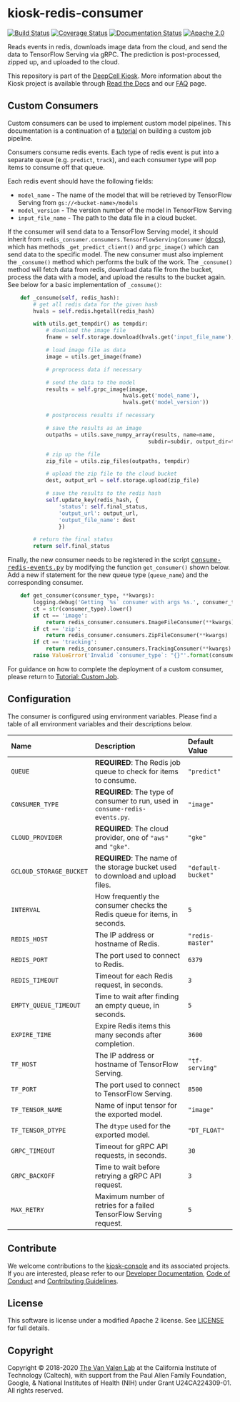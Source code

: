 # kiosk-redis-consumer

[![Build Status](https://travis-ci.org/vanvalenlab/kiosk-redis-consumer.svg?branch=master)](https://travis-ci.org/vanvalenlab/kiosk-redis-consumer)
[![Coverage Status](https://coveralls.io/repos/github/vanvalenlab/kiosk-redis-consumer/badge.svg?branch=master)](https://coveralls.io/github/vanvalenlab/kiosk-redis-consumer?branch=master)
[![Documentation Status](https://readthedocs.org/projects/kiosk-redis-consumer/badge/?version=master)](https://deepcell-kiosk.readthedocs.io/projects/kiosk-redis-consumer/)
[![Apache 2.0](https://img.shields.io/badge/License-Apache%202.0-blue.svg)](https://github.com/vanvalenlab/kiosk-redis-consumer/blob/master/LICENSE)

Reads events in redis, downloads image data from the cloud, and send the data to TensorFlow Serving via gRPC. The prediction is post-processed, zipped up, and uploaded to the cloud.

This repository is part of the [DeepCell Kiosk](https://github.com/vanvalenlab/kiosk-console). More information about the Kiosk project is available through [Read the Docs](https://deepcell-kiosk.readthedocs.io/en/master) and our [FAQ](http://www.deepcell.org/faq) page.

## Custom Consumers

Custom consumers can be used to implement custom model pipelines. This documentation is a continuation of a [tutorial](https://deepcell-kiosk.readthedocs.io/en/master/CUSTOM-JOB.html) on building a custom job pipeline.

Consumers consume redis events. Each type of redis event is put into a separate queue (e.g. `predict`, `track`), and each consumer type will pop items to consume off that queue.

Each redis event should have the following fields:

- `model_name` - The name of the model that will be retrieved by TensorFlow Serving from `gs://<bucket-name>/models`
- `model_version` - The version number of the model in TensorFlow Serving
- `input_file_name` - The path to the data file in a cloud bucket.

If the consumer will send data to a TensorFlow Serving model, it should inherit from `redis_consumer.consumers.TensorFlowServingConsumer` ([docs](https://deepcell-kiosk.readthedocs.io/projects/kiosk-redis-consumer/en/master/redis_consumer.consumers.html)), which has methods `_get_predict_client()` and `grpc_image()` which can send data to the specific model.  The new consumer must also implement the `_consume()` method which performs the bulk of the work. The `_consume()` method will fetch data from redis, download data file from the bucket, process the data with a model, and upload the results to the bucket again. See below for a basic implementation of `_consume()`:

```python
    def _consume(self, redis_hash):
        # get all redis data for the given hash
        hvals = self.redis.hgetall(redis_hash)

        with utils.get_tempdir() as tempdir:
            # download the image file
            fname = self.storage.download(hvals.get('input_file_name'), tempdir)

            # load image file as data
            image = utils.get_image(fname)

            # preprocess data if necessary

            # send the data to the model
            results = self.grpc_image(image,
                                    hvals.get('model_name'),
                                    hvals.get('model_version'))

            # postprocess results if necessary

            # save the results as an image
            outpaths = utils.save_numpy_array(results, name=name,
                                            subdir=subdir, output_dir=tempdir)

            # zip up the file
            zip_file = utils.zip_files(outpaths, tempdir)

            # upload the zip file to the cloud bucket
            dest, output_url = self.storage.upload(zip_file)

            # save the results to the redis hash
            self.update_key(redis_hash, {
                'status': self.final_status,
                'output_url': output_url,
                'output_file_name': dest
                })

        # return the final status
        return self.final_status
```

Finally, the new consumer needs to be registered in the script <tt><a href="https://github.com/vanvalenlab/kiosk-redis-consumer/blob/master/consume-redis-events.py">consume-redis-events.py</a></tt> by modifying the function `get_consumer()` shown below. Add a new if statement for the new queue type (`queue_name`) and the corresponding consumer.

```python
    def get_consumer(consumer_type, **kwargs):
        logging.debug('Getting `%s` consumer with args %s.', consumer_type, kwargs)
        ct = str(consumer_type).lower()
        if ct == 'image':
            return redis_consumer.consumers.ImageFileConsumer(**kwargs)
        if ct == 'zip':
            return redis_consumer.consumers.ZipFileConsumer(**kwargs)
        if ct == 'tracking':
            return redis_consumer.consumers.TrackingConsumer(**kwargs)
        raise ValueError('Invalid `consumer_type`: "{}"'.format(consumer_type))
```

For guidance on how to complete the deployment of a custom consumer, please return to [Tutorial: Custom Job](https://deepcell-kiosk.readthedocs.io/en/master/CUSTOM-JOB.html).

## Configuration

The consumer is configured using environment variables. Please find a table of all environment variables and their descriptions below.

| Name | Description | Default Value |
| :--- | :--- | :--- |
| `QUEUE` | **REQUIRED**: The Redis job queue to check for items to consume. | `"predict"` |
| `CONSUMER_TYPE` | **REQUIRED**: The type of consumer to run, used in `consume-redis-events.py`. | `"image"` |
| `CLOUD_PROVIDER` | **REQUIRED**: The cloud provider, one of `"aws"` and `"gke"`. | `"gke"` |
| `GCLOUD_STORAGE_BUCKET` | **REQUIRED**: The name of the storage bucket used to download and upload files. | `"default-bucket"` |
| `INTERVAL` | How frequently the consumer checks the Redis queue for items, in seconds. | `5` |
| `REDIS_HOST` | The IP address or hostname of Redis. | `"redis-master"` |
| `REDIS_PORT` | The port used to connect to Redis. | `6379` |
| `REDIS_TIMEOUT` | Timeout for each Redis request, in seconds. | `3` |
| `EMPTY_QUEUE_TIMEOUT` | Time to wait after finding an empty queue, in seconds. | `5` |
| `EXPIRE_TIME` | Expire Redis items this many seconds after completion. | `3600` |
| `TF_HOST` | The IP address or hostname of TensorFlow Serving. | `"tf-serving"` |
| `TF_PORT` | The port used to connect to TensorFlow Serving. | `8500` |
| `TF_TENSOR_NAME` | Name of input tensor for the exported model. | `"image"` |
| `TF_TENSOR_DTYPE` | The `dtype` used for the exported model. | `"DT_FLOAT"` |
| `GRPC_TIMEOUT` | Timeout for gRPC API requests, in seconds. | `30` |
| `GRPC_BACKOFF` | Time to wait before retrying a gRPC API request. | `3` |
| `MAX_RETRY` | Maximum number of retries for a failed TensorFlow Serving request. | `5` |

## Contribute

We welcome contributions to the [kiosk-console](https://github.com/vanvalenlab/kiosk-console) and its associated projects. If you are interested, please refer to our [Developer Documentation](https://deepcell-kiosk.readthedocs.io/en/master/DEVELOPER.html), [Code of Conduct](https://github.com/vanvalenlab/kiosk-console/blob/master/CODE_OF_CONDUCT.md) and [Contributing Guidelines](https://github.com/vanvalenlab/kiosk-console/blob/master/CONTRIBUTING.md).

## License

This software is license under a modified Apache 2 license. See [LICENSE](/LICENSE) for full  details.

## Copyright

Copyright © 2018-2020 [The Van Valen Lab](http://www.vanvalen.caltech.edu/) at the California Institute of Technology (Caltech), with support from the Paul Allen Family Foundation, Google, & National Institutes of Health (NIH) under Grant U24CA224309-01.
All rights reserved.
